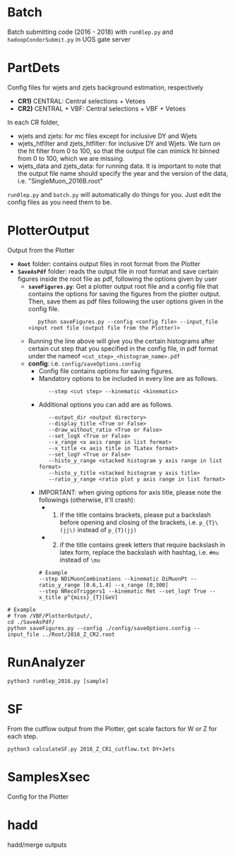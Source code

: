 # Batch
Batch submitting code (2016 - 2018) with `run0lep.py` and `hadoopCondorSubmit.py` in UOS gate server

# PartDets
Config files for wjets and zjets background estimation, respectively
- **CR1)** CENTRAL: Central selections + Vetoes
- **CR2)** CENTRAL + VBF: Central selections + VBF + Vetoes

In each CR folder,

- wjets and zjets: for mc files except for inclusive DY and Wjets
- wjets_htfilter and zjets_htfilter: for inclusive DY and Wjets. We turn on the ht filter from 0 to 100, so that the output file can mimick ht binned from 0 to 100, which we are missing.
- wjets_data and zjets_data: for running data. It is important to note that the output file name should specify the year and the version of the data, i.e. "SingleMuon_2016B.root" 

`run0lep.py` and `batch.py` will automatically do things for you. Just edit the config files as you need them to be.

# PlotterOutput
Output from the Plotter

- **`Root`** folder: contains output files in root format from the Plotter
- **`SaveAsPdf`** folder: reads the output file in root format and save certain figures inside the root file as pdf, following the options given by user
  - **`saveFigures.py`**: Get a plotter output root file and a config file that contains the options for saving the figures from the plotter output. Then, save them as pdf files following the user options given in the config file. 
      ```
         python saveFigures.py --config <config file> --input_file <input root file (output file from the Plotter)>
      ```
  - Running the line above will give you the certain histograms after certain cut step that you specified in the config file, in pdf format under the nameof `<cut_step>_<histogram_name>.pdf`
  - **config**: i.e. `config/saveOptions.config`
    - Config file contains options for saving figures. 
    - Mandatory options to be included in every line are as follows. 
      ```
         --step <cut step> --kinematic <kinematic>
      ```
    - Additional options you can add are as follows. 
      ```
         --output_dir <output directory>
         --display_title <True or False>
         --draw_without_ratio <True or False>
         --set_logX <True or False>
         --x_range <x axis range in list format> 
         --x_title <x axis title in TLatex format>
         --set_logY <True or False> 
         --histo_y_range <stacked histogram y axis range in list format> 
         --histo_y_title <stacked histogram y axis title>
         --ratio_y_range <ratio plot y axis range in list format>
      ```
    - IMPORTANT: when giving options for axis title, please note the followings (otherwise, it'll crash):
      - 1. if the title contains brackets, please put a backslash before opening and closing of the brackets, i.e. `p_{T}\(jj\)` instead of `p_{T}(jj)`
      - 2. if the title contains greek letters that require backslash in latex form, replace the backslash with hashtag, i.e. `#mu` instead of `\mu`
      ```
      # Example
      --step NDiMuonCombinations --kinematic DiMuonPt --ratio_y_range [0.6,1.4] --x_range [0,300]
      --step NRecoTriggers1 --kinematic Met --set_logY True --x_title p^{miss}_{T}[GeV]
      ```

```
# Example
# from /VBF/PlotterOutput/, 
cd ./SaveAsPdf/
python saveFigures.py --config ./config/saveOptions.config --input_file ../Root/2016_Z_CR2.root

```

# RunAnalyzer
`python3 run0lep_2016.py [sample]`

# SF
From the cutflow output from the Plotter, get scale factors for W or Z for each step.

`python3 calculateSF.py 2016_Z_CR1_cutflow.txt DY+Jets`

# SamplesXsec
Config for the Plotter

# hadd
hadd/merge outputs
